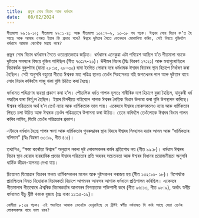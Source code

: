 ```yaml
---
title:  প্ৰভুৰ সোধ বিচাৰ আৰু ধৰ্মধাম
date:   08/02/2024
---
```


`গীতমালা ৯৬:৬-১০; গীতমালা ৯৯:১-৪; আৰু গীতমালা ১৩২:৭—৯, ১৩—১৮ পদ পঢ়ক। ঈশ্বৰৰ সোধ বিচাৰ ক’ত হৈ আছে আৰু আমাৰ ওপৰত ইয়াৰ কি প্ৰভাৱ পৰে? ঈশ্বৰে দুষ্টতাৰ সৈতে কেনেদৰে মোকাবিলা কৰিব, সেই বিষয়ে বুজিবলৈ ধৰ্মধামে আমাক কেনেকৈ সহায় কৰে?`

প্ৰভুৰ সোধ বিচাৰ ধৰ্মধামৰ সৈতে ওতপ্ৰোতভাৱে জড়িত। ধৰ্মধামৰ এনেকুৱা এটা পৰিৱেশ আছিল য’ত গীতমালা ৰচকে দুষ্টতাৰ সমস্যাৰ বিষয়ে বুজিব পাৰিছিল (গীত ৭৩:১৭-২০)। ঊৰীমৰ বিচাৰ (দ্বিঃ বিৱৰণ ২৭:২১) আৰু মহাপুৰোহিতৰ বিচাৰৰ্থক বুকুপটাৰ (যাত্ৰা ২৮:১৫, ২৮-৩০) দ্বাৰা ইংগিত পোৱাৰ দৰে ধৰ্মধামক ঈশ্বৰৰ বিচাৰৰ স্থান হিচাপে নিৰ্ধাৰণ কৰা হৈছিল। সেই অনুসৰি বহুতো গীতত ঈশ্বৰক মহা পৱিত্ৰ স্থানত তেওঁৰ সিংহাসনত বহি জগতখনৰ পাপ আৰু দুষ্টতাৰ বাবে সোধ বিচাৰ কৰিবলৈ সাজু থকা বুলি চিত্ৰিত কৰা হৈছে।

ধৰ্মধামত পৰিত্ৰাণৰ ব্যৱস্থা প্ৰকাশ কৰা হ’ল। পৌত্তলিক ধৰ্মত পাপক মূলতঃ শাৰীৰিক দাগ হিচাপে বুজা হৈছিল, যাদুকৰী ধৰ্ম পদ্ধতিৰ দ্বাৰা নিৰ্মূ;ল হৈছিল। ইয়াৰ বিপৰীতে বাইবেলে পাপক ঈশ্বৰৰ নৈতিক বিধান উলংঘা কৰা বুলি উপস্থাপন কৰিছে। ঈশ্বৰৰ পৱিত্ৰতাৰ অৰ্থ হ’ল তেওঁ ন্যায় আৰু ধাৰ্মিকতাক ভাল পায়। একেদৰে ঈশ্বৰৰ লোকসকলেও ন্যায় আৰু ধাৰ্মিকতাৰ পিছত চলা উচিত আৰু ঈশ্বৰক তেওঁৰ পৱিত্ৰতাৰে উপাসনা কৰা উচিত। তেনে কৰিবলৈ তেওঁলোকে ঈশ্বৰৰ বিধান পালন কৰিব লাগিব, যিটো তেওঁৰ পৱিত্ৰতাৰ প্ৰকাশ।

এইদৰে ধৰ্মধাম হৈছে পাপৰ ক্ষমা আৰু ধাৰ্মিকতাৰ পুনৰুদ্ধাৰৰ স্থান যিদৰে ঈশ্বৰৰ সিংহাসন দয়াৰ আসন আৰু “ধাৰ্মিকতাৰ বলিদান” (দ্বিঃ বিৱৰণ ৩৩:১৯, গীত ৪:৫)।

তথাপিও, “ক্ষমা কৰোঁতা ঈশ্বৰে” অনুতাপ নকৰা দুষ্ট লোকসকলৰ কৰ্মৰ প্ৰতিশোধ লয় (গীত ৯৯:৮)। ধৰ্মধাম ঈশ্বৰৰ বিচাৰ স্থান হোৱাৰ ব্যৱহাৰিক প্ৰভাৱ ঈশ্বৰৰ পৱিত্ৰতাৰ প্ৰতি অহৰহ সচেতনতা আৰু ঈশ্বৰৰ বিধানৰ প্ৰয়োজনীয়তা অনুসৰি ধাৰ্মিক জীৱন-যাপনত দেখা যায়।

চিয়োনত যিহোৱাৰ বিচাৰৰ ফলত ধাৰ্মিকসকলৰ মংগল আৰু দুষ্টসকলৰ পৰাজয় হয় (গীত ১৩২:১৩- ১৮)। বিশেষকৈ প্ৰায়শ্চিত্তৰ দিনত যিহোৱাক বিচাৰকৰ্তা হিচাপে আগমনৰ আনন্দৰ আশাক ধৰ্মধামে প্ৰতিপালন কৰিছিল। একেদৰে গীতমালাৰ গীতবোৰে ঐশ্বৰিক বিচাৰকৰ্তাৰ আগমনৰ নিশ্চয়তাক শক্তিশালী কৰে (গীত ৯৬:১৩, গীত ৯৮:৯), অৰ্থাৎ স্বৰ্গীয় ধৰ্মধামত যীচু খ্ৰীষ্ট থকাক বুজায় (প্ৰঃ বাক্য ১১:১৫-১৯)।

`ৰোমীয়া ৮:৩৪ পঢ়ক। এই পদটোৱে আমাক কেনেকৈ দেখুৱাইছে যে খ্ৰীষ্টই স্বৰ্গীয় ধৰ্মধামত যি কৰি আছে সেয়া তেওঁৰ লোকসকলৰ বাবে ভাল খবৰ?`